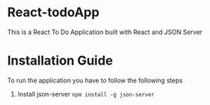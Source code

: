 # React-todoApp
This is a React To Do Application built with React and JSON Server

# Installation Guide

To run the application you have to follow the following steps
1. Install json-server `npm install -g json-server`

